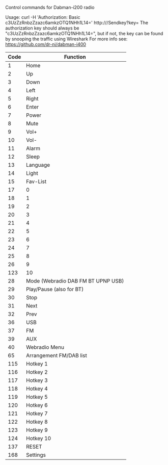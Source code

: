 Control commands for Dabman-i200 radio

Usage: curl -H 'Authorization: Basic c3UzZzRnbzZzazc6amkzOTQ1NHh1L14=' http://<ip of radio>/Sendkey?key=
The authorization key should always be "c3UzZzRnbzZzazc6amkzOTQ1NHh1L14=", but if not, the key can be found by snooping the traffic using Wireshark
For more info see: https://github.com/dr-ni/dabman-i400

|Code | Function                           |
| --- | ---------------------------------- |
| 1   | Home                               |
| 2   | Up                                 |
| 3   | Down                               |
| 4   | Left                               |
| 5   | Right                              |
| 6   | Enter                              |
| 7   | Power                              |
| 8   | Mute                               |
| 9   | Vol+                               |
| 10  | Vol-                               |
| 11  | Alarm                              |
| 12  | Sleep                              |
| 13  | Language                           |
| 14  | Light                              |
| 15  | Fav-List                           |
| 17  | 0                                  |
| 18  | 1                                  |
| 19  | 2                                  |
| 20  | 3                                  |
| 21  | 4                                  |
| 22  | 5                                  |
| 23  | 6                                  |
| 24  | 7                                  |
| 25  | 8                                  |
| 26  | 9                                  |
| 123 | 10                                 |
| 28  | Mode (Webradio DAB FM BT UPNP USB) |
| 29  | Play/Pause (also for BT)           |
| 30  | Stop                               |
| 31  | Next                               |
| 32  | Prev                               |
| 36  | USB                                |
| 37  | FM                                 |
| 39  | AUX                                |
| 40  | Webradio Menu                      |
| 65  | Arrangement FM/DAB list            |
| 115 | Hotkey 1                           |
| 116 | Hotkey 2                           |
| 117 | Hotkey 3                           |
| 118 | Hotkey 4                           |
| 119 | Hotkey 5                           |
| 120 | Hotkey 6                           |
| 121 | Hotkey 7                           |
| 122 | Hotkey 8                           |
| 123 | Hotkey 9                           |
| 124 | Hotkey 10                          |
| 137 | RESET                              |
| 168 | Settings                           |
